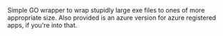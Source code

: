 Simple GO wrapper to wrap stupidly large exe files to ones of more appropriate size. Also provided is an azure version for azure registered apps, if you're into that.
